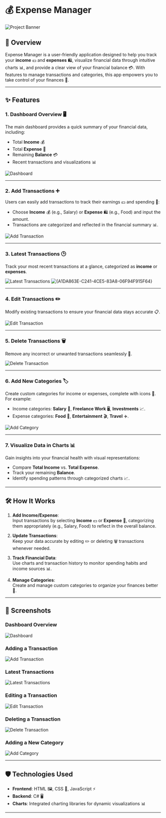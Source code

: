 # 💰 Expense Manager

![Project Banner](https://github.com/user-attachments/assets/8c64de86-c52e-4b77-bae3-429194089375)

## 🌟 Overview

Expense Manager is a user-friendly application designed to help you track your **income** 💵 and **expenses** 🛍️, visualize financial data through intuitive charts 📊, and provide a clear view of your financial balance 💳. With features to manage transactions and categories, this app empowers you to take control of your finances 💼.

---

## ✨ Features

### 1. **Dashboard Overview** 🖥️  
The main dashboard provides a quick summary of your financial data, including:
- Total **Income** 💰  
- Total **Expense** 🛒  
- Remaining **Balance** 💳  
- Recent transactions and visualizations 📊  

![Dashboard](https://github.com/user-attachments/assets/f3db6dc8-1186-4f63-b31c-a35a7f4ccd01)

---

### 2. **Add Transactions** ➕  
Users can easily add transactions to track their earnings 💵 and spending 🛒:  
- Choose **Income** 💰 (e.g., Salary) or **Expense** 🛍️ (e.g., Food) and input the amount.
- Transactions are categorized and reflected in the financial summary 📊.

![Add Transaction](https://github.com/user-attachments/assets/e9a387d0-e065-4e76-90f8-1b9e129d213d)

---

### 3. **Latest Transactions** 🕒  
Track your most recent transactions at a glance, categorized as **income** or **expenses**.

![Latest Transactions](https://github.com/user-attachments/assets/6a5b82c6-cb72-4b39-b915-cfef42559f93)
![{A1DA863E-C241-4CE5-83A8-06F94F915F64}](https://github.com/user-attachments/assets/e811fc07-d5e1-4ed8-ba07-044d7f442644)

---

### 4. **Edit Transactions** ✏️  
Modify existing transactions to ensure your financial data stays accurate 📋.

![Edit Transaction](https://github.com/user-attachments/assets/885275ba-294d-49df-b407-7cad47f83c69)

---

### 5. **Delete Transactions** 🗑️  
Remove any incorrect or unwanted transactions seamlessly 🧹.

![Delete Transaction](https://github.com/user-attachments/assets/942527ed-dbdb-4c39-87b8-f5af9b263801)

---

### 6. **Add New Categories** 🏷️  
Create custom categories for income or expenses, complete with icons 🎨. For example:  
- Income categories: **Salary** 💼, **Freelance Work** 🖥️, **Investments** 📈.  
- Expense categories: **Food** 🍔, **Entertainment** 🎬, **Travel** ✈️.

![Add Category](https://github.com/user-attachments/assets/d75ea6fa-749f-4c41-a745-23f968c55b5f)

---

### 7. **Visualize Data in Charts** 📊  
Gain insights into your financial health with visual representations:  
- Compare **Total Income** vs. **Total Expense**.  
- Track your remaining **Balance**.  
- Identify spending patterns through categorized charts 📈.


---

## 🛠️ How It Works

1. **Add Income/Expense**:  
   Input transactions by selecting **Income** 💵 or **Expense** 🛒, categorizing them appropriately (e.g., Salary, Food) to reflect in the overall balance.

2. **Update Transactions**:  
   Keep your data accurate by editing ✏️ or deleting 🗑️ transactions whenever needed.

3. **Track Financial Data**:  
   Use charts and transaction history to monitor spending habits and income sources 📊.

4. **Manage Categories**:  
   Create and manage custom categories to organize your finances better 🧾.

---

## 📸 Screenshots

### Dashboard Overview  
![Dashboard](https://github.com/user-attachments/assets/f3db6dc8-1186-4f63-b31c-a35a7f4ccd01)

### Adding a Transaction  
![Add Transaction](https://github.com/user-attachments/assets/e9a387d0-e065-4e76-90f8-1b9e129d213d)

### Latest Transactions  
![Latest Transactions](https://github.com/user-attachments/assets/6a5b82c6-cb72-4b39-b915-cfef42559f93)

### Editing a Transaction  
![Edit Transaction](https://github.com/user-attachments/assets/885275ba-294d-49df-b407-7cad47f83c69)

### Deleting a Transaction  
![Delete Transaction](https://github.com/user-attachments/assets/942527ed-dbdb-4c39-87b8-f5af9b263801)

### Adding a New Category  
![Add Category](https://github.com/user-attachments/assets/d75ea6fa-749f-4c41-a745-23f968c55b5f)

---

## 🛡️ Technologies Used

- **Frontend**: HTML 🖼️, CSS 🎨, JavaScript ⚡  
- **Backend**: C# 🖥️  
- **Charts**: Integrated charting libraries for dynamic visualizations 📊  

---


